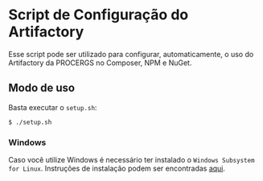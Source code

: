 # Script de Configuração do Artifactory

Esse script pode ser utilizado para configurar, automaticamente, o uso do Artifactory da PROCERGS no Composer, NPM e NuGet.

## Modo de uso

Basta executar o `setup.sh`:

    $ ./setup.sh

### Windows

Caso você utilize Windows é necessário ter instalado o `Windows Subsystem for Linux`. Instruções de instalação podem ser encontradas [aqui](https://docs.microsoft.com/en-us/windows/wsl/install-win10).
